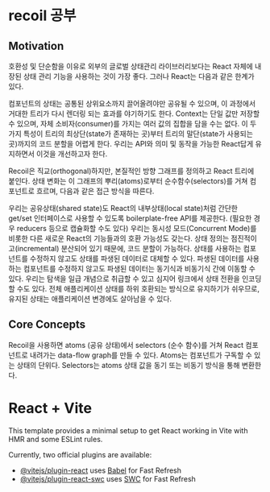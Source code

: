 # recoil 공부
## Motivation
호환성 및 단순함을 이유로 외부의 글로벌 상태관리 라이브러리보다는 React 자체에 내장된 상태 관리 기능을 사용하는 것이 가장 좋다. 그러나 React는 다음과 같은 한계가 있다.

컴포넌트의 상태는 공통된 상위요소까지 끌어올려야만 공유될 수 있으며, 이 과정에서 거대한 트리가 다시 렌더링 되는 효과를 야기하기도 한다.
Context는 단일 값만 저장할 수 있으며, 자체 소비자(consumer)를 가지는 여러 값의 집합을 담을 수는 없다.
이 두 가지 특성이 트리의 최상단(state가 존재하는 곳)부터 트리의 말단(state가 사용되는 곳)까지의 코드 분할을 어렵게 한다.
우리는 API와 의미 및 동작을 가능한 React답게 유지하면서 이것을 개선하고자 한다.

Recoil은 직교(orthogonal)하지만, 본질적인 방향 그래프를 정의하고 React 트리에 붙인다. 상태 변화는 이 그래프의 뿌리(atoms)로부터 순수함수(selectors)를 거쳐 컴포넌트로 흐르며, 다음과 같은 접근 방식을 따른다.

우리는 공유상태(shared state)도 React의 내부상태(local state)처럼 간단한 get/set 인터페이스로 사용할 수 있도록 boilerplate-free API를 제공한다. (필요한 경우 reducers 등으로 캡슐화할 수도 있다)
우리는 동시성 모드(Concurrent Mode)를 비롯한 다른 새로운 React의 기능들과의 호환 가능성도 갖는다.
상태 정의는 점진적이고(incremental) 분산되어 있기 때문에, 코드 분할이 가능하다.
상태를 사용하는 컴포넌트를 수정하지 않고도 상태를 파생된 데이터로 대체할 수 있다.
파생된 데이터를 사용하는 컴포넌트를 수정하지 않고도 파생된 데이터는 동기식과 비동기식 간에 이동할 수 있다.
우리는 탐색을 일급 개념으로 취급할 수 있고 심지어 링크에서 상태 전환을 인코딩할 수도 있다.
전체 애플리케이션 상태를 하위 호환되는 방식으로 유지하기가 쉬우므로, 유지된 상태는 애플리케이션 변경에도 살아남을 수 있다.

## Core Concepts
Recoil을 사용하면 atoms (공유 상태)에서 selectors (순수 함수)를 거쳐 React 컴포넌트로 내려가는 data-flow graph를 만들 수 있다. Atoms는 컴포넌트가 구독할 수 있는 상태의 단위다. Selectors는 atoms 상태 값을 동기 또는 비동기 방식을 통해 변환한다.

# React + Vite

This template provides a minimal setup to get React working in Vite with HMR and some ESLint rules.

Currently, two official plugins are available:

- [@vitejs/plugin-react](https://github.com/vitejs/vite-plugin-react/blob/main/packages/plugin-react/README.md) uses [Babel](https://babeljs.io/) for Fast Refresh
- [@vitejs/plugin-react-swc](https://github.com/vitejs/vite-plugin-react-swc) uses [SWC](https://swc.rs/) for Fast Refresh
